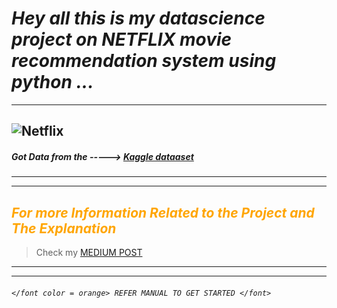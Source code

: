 #  _Hey all this is my datascience project on  **NETFLIX movie recommendation system** using python ..._
***
![Netflix](https://miro.medium.com/v2/resize:fit:640/format:webp/0*fZPBfYpuXWuIxkMA.gif)
---

##### Got Data from the -----> [Kaggle dataaset](https://www.kaggle.com/datasets/satpreetmakhija/netflix-movies-and-tv-shows-2021/ "Kaggle Netflix Dataset")
---

***
<font color = orange> _For more Information Related to the Project and The Explanation_</font>
---
> Check my [MEDIUM POST](https://medium.com/@amartalks25603/python-based-netflix-recommendation-system-577716945791 " NETFLIX RECOMMENDATION PROJECT")
---
***
###### ` </font color = orange> REFER MANUAL TO GET STARTED </font> `
